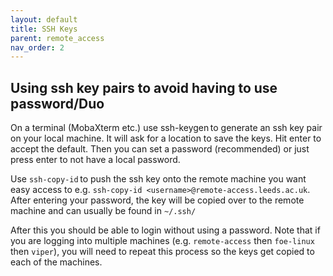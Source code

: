 ```yaml
---
layout: default
title: SSH Keys
parent: remote_access
nav_order: 2
---
```



## Using ssh key pairs to avoid having to use password/Duo 

On a terminal (MobaXterm etc.) use ssh-keygen to generate an ssh key pair on your local machine. It will ask for a location to save the keys. Hit enter to accept the default. Then you can set a password (recommended) or just press enter to not have a local password. 

Use `ssh-copy-id` to push the ssh key onto the remote machine you want easy access to e.g. 
`ssh-copy-id <username>@remote-access.leeds.ac.uk`. After entering your password, the key will be copied over to the remote machine and can usually be found in `~/.ssh/ `

After this you should be able to login without using a password. Note that if you are logging into multiple machines (e.g. `remote-access` then `foe-linux` then `viper`), you will need to repeat this process so the keys get copied to each of the machines.
